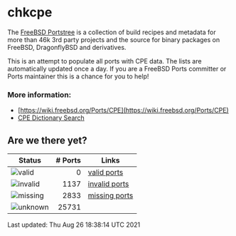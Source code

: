 # chkcpe

The [FreeBSD Portstree](https://cgit.freebsd.org/ports) is a collection of build recipes
and metadata for more than 46k 3rd party projects and the source for binary packages on
FreeBSD, DragonflyBSD and derivatives.

This is an attempt to populate all ports with CPE data. The lists are automatically
updated once a day. If you are a FreeBSD Ports committer or Ports maintainer this is a
chance for you to help!

### More information:
* [https://wiki.freebsd.org/Ports/CPE](https://wiki.freebsd.org/Ports/CPE)
* [CPE Dictionary Search](http://web.nvd.nist.gov/view/cpe/search)


## Are we there yet?

| Status                                                   | # Ports    | Links                                                         |
| ---------------------------------------------------------| ---------: | ------------------------------------------------------------- |
| ![valid](https://img.shields.io/badge/valid-brightgreen) | 0   | [valid ports](https://github.com/decke/chkcpe/wiki/valid)     |
| ![invalid](https://img.shields.io/badge/invalid-red)     | 1137 | [invalid ports](https://github.com/decke/chkcpe/wiki/invalid) |
| ![missing](https://img.shields.io/badge/missing-orange)  | 2833 | [missing ports](https://github.com/decke/chkcpe/wiki/missing) |
| ![unknown](https://img.shields.io/badge/unknown-grey)    | 25731 |  |

Last updated: Thu Aug 26 18:38:14 UTC 2021
